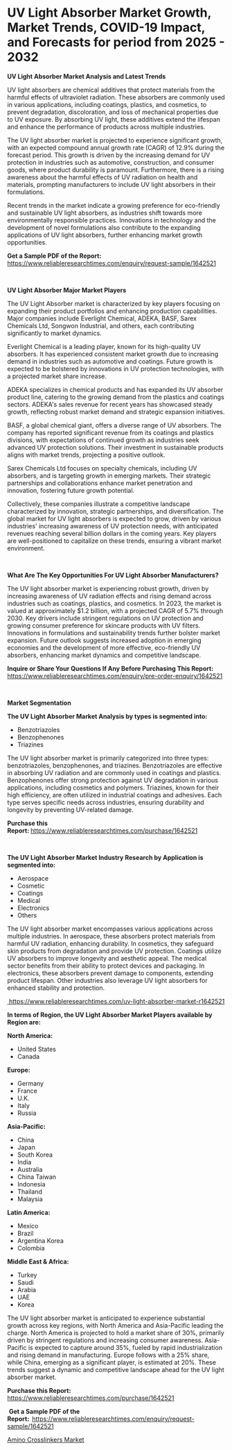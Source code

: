 <p><h1>UV Light Absorber Market Growth, Market Trends, COVID-19 Impact, and Forecasts for period from 2025 - 2032</h1></p><p><strong>UV Light Absorber Market Analysis and Latest Trends</strong></p>
<p><p>UV light absorbers are chemical additives that protect materials from the harmful effects of ultraviolet radiation. These absorbers are commonly used in various applications, including coatings, plastics, and cosmetics, to prevent degradation, discoloration, and loss of mechanical properties due to UV exposure. By absorbing UV light, these additives extend the lifespan and enhance the performance of products across multiple industries.</p><p>The UV light absorber market is projected to experience significant growth, with an expected compound annual growth rate (CAGR) of 12.9% during the forecast period. This growth is driven by the increasing demand for UV protection in industries such as automotive, construction, and consumer goods, where product durability is paramount. Furthermore, there is a rising awareness about the harmful effects of UV radiation on health and materials, prompting manufacturers to include UV light absorbers in their formulations.</p><p>Recent trends in the market indicate a growing preference for eco-friendly and sustainable UV light absorbers, as industries shift towards more environmentally responsible practices. Innovations in technology and the development of novel formulations also contribute to the expanding applications of UV light absorbers, further enhancing market growth opportunities.</p></p>
<p><strong>Get a Sample PDF of the Report:&nbsp;</strong> <a href="https://www.reliableresearchtimes.com/enquiry/request-sample/1642521?utm_campaign=3252&utm_medium=2&utm_source=Github&utm_content=ia&utm_term=02042025&utm_id=uv-light-absorber">https://www.reliableresearchtimes.com/enquiry/request-sample/1642521</a></p>
<p>&nbsp;</p>
<p><strong>UV Light Absorber Major Market Players</strong></p>
<p><p>The UV Light Absorber market is characterized by key players focusing on expanding their product portfolios and enhancing production capabilities. Major companies include Everlight Chemical, ADEKA, BASF, Sarex Chemicals Ltd, Songwon Industrial, and others, each contributing significantly to market dynamics.</p><p>Everlight Chemical is a leading player, known for its high-quality UV absorbers. It has experienced consistent market growth due to increasing demand in industries such as automotive and coatings. Future growth is expected to be bolstered by innovations in UV protection technologies, with a projected market share increase.</p><p>ADEKA specializes in chemical products and has expanded its UV absorber product line, catering to the growing demand from the plastics and coatings sectors. ADEKA's sales revenue for recent years has showcased steady growth, reflecting robust market demand and strategic expansion initiatives.</p><p>BASF, a global chemical giant, offers a diverse range of UV absorbers. The company has reported significant revenue from its coatings and plastics divisions, with expectations of continued growth as industries seek advanced UV protection solutions. Their investment in sustainable products aligns with market trends, projecting a positive outlook.</p><p>Sarex Chemicals Ltd focuses on specialty chemicals, including UV absorbers, and is targeting growth in emerging markets. Their strategic partnerships and collaborations enhance market penetration and innovation, fostering future growth potential.</p><p>Collectively, these companies illustrate a competitive landscape characterized by innovation, strategic partnerships, and diversification. The global market for UV light absorbers is expected to grow, driven by various industries' increasing awareness of UV protection needs, with anticipated revenues reaching several billion dollars in the coming years. Key players are well-positioned to capitalize on these trends, ensuring a vibrant market environment.</p></p>
<p>&nbsp;</p>
<p><strong>What Are The Key Opportunities For UV Light Absorber Manufacturers?</strong></p>
<p><p>The UV light absorber market is experiencing robust growth, driven by increasing awareness of UV radiation effects and rising demand across industries such as coatings, plastics, and cosmetics. In 2023, the market is valued at approximately $1.2 billion, with a projected CAGR of 5.7% through 2030. Key drivers include stringent regulations on UV protection and growing consumer preference for skincare products with UV filters. Innovations in formulations and sustainability trends further bolster market expansion. Future outlook suggests increased adoption in emerging economies and the development of more effective, eco-friendly UV absorbers, enhancing market dynamics and competitive landscape.</p></p>
<p><strong>Inquire or Share Your Questions If Any Before Purchasing This Report:</strong> <a href="https://www.reliableresearchtimes.com/enquiry/pre-order-enquiry/1642521?utm_campaign=3252&utm_medium=2&utm_source=Github&utm_content=ia&utm_term=02042025&utm_id=uv-light-absorber">https://www.reliableresearchtimes.com/enquiry/pre-order-enquiry/1642521</a></p>
<p>&nbsp;</p>
<p><strong>Market Segmentation</strong></p>
<p><strong>The UV Light Absorber Market Analysis by types is segmented into:</strong></p>
<p><ul><li>Benzotriazoles</li><li>Benzophenones</li><li>Triazines</li></ul></p>
<p><p>The UV light absorber market is primarily categorized into three types: benzotriazoles, benzophenones, and triazines. Benzotriazoles are effective in absorbing UV radiation and are commonly used in coatings and plastics. Benzophenones offer strong protection against UV degradation in various applications, including cosmetics and polymers. Triazines, known for their high efficiency, are often utilized in industrial coatings and adhesives. Each type serves specific needs across industries, ensuring durability and longevity by preventing UV-related damage.</p></p>
<p><strong>Purchase this Report:&nbsp;</strong><a href="https://www.reliableresearchtimes.com/purchase/1642521?utm_campaign=3252&utm_medium=2&utm_source=Github&utm_content=ia&utm_term=02042025&utm_id=uv-light-absorber">https://www.reliableresearchtimes.com/purchase/1642521</a></p>
<p>&nbsp;</p>
<p><strong>The UV Light Absorber Market Industry Research by Application is segmented into:</strong></p>
<p><ul><li>Aerospace</li><li>Cosmetic</li><li>Coatings</li><li>Medical</li><li>Electronics</li><li>Others</li></ul></p>
<p><p>The UV light absorber market encompasses various applications across multiple industries. In aerospace, these absorbers protect materials from harmful UV radiation, enhancing durability. In cosmetics, they safeguard skin products from degradation and provide UV protection. Coatings utilize UV absorbers to improve longevity and aesthetic appeal. The medical sector benefits from their ability to protect devices and packaging. In electronics, these absorbers prevent damage to components, extending product lifespan. Other industries also leverage UV light absorbers for enhanced stability and protection.</p></p>
<p><a href="https://www.reliableresearchtimes.com/uv-light-absorber-market-r1642521?utm_campaign=3252&utm_medium=2&utm_source=Github&utm_content=ia&utm_term=02042025&utm_id=uv-light-absorber">&nbsp;https://www.reliableresearchtimes.com/uv-light-absorber-market-r1642521</a></p>
<p><strong>In terms of Region, the UV Light Absorber Market Players available by Region are:</strong></p>
<p>
    <p> <strong> North America: </strong>
        <ul>
            <li>United States</li>
            <li>Canada</li>
        </ul>
        </p> 
    <p> <strong> Europe: </strong>
        <ul>
            <li>Germany</li>
            <li>France</li>
            <li>U.K.</li>
            <li>Italy</li>
            <li>Russia</li>
        </ul>
        </p> 
    <p> <strong> Asia-Pacific: </strong>
        <ul>
            <li>China</li>
            <li>Japan</li>
            <li>South Korea</li>
            <li>India</li>
            <li>Australia</li>
            <li>China Taiwan</li>
            <li>Indonesia</li>
            <li>Thailand</li>
            <li>Malaysia</li>
        </ul>
        </p> 
    <p> <strong> Latin America: </strong>
        <ul>
            <li>Mexico</li>
            <li>Brazil</li>
            <li>Argentina Korea</li>
            <li>Colombia</li>
        </ul>
        </p> 
    <p> <strong> Middle East & Africa: </strong>
        <ul>
            <li>Turkey</li>
            <li>Saudi</li>
            <li>Arabia</li>
            <li>UAE</li>
            <li>Korea</li>
        </ul>
    </p>
    </p>
<p><p>The UV light absorber market is anticipated to experience substantial growth across key regions, with North America and Asia-Pacific leading the charge. North America is projected to hold a market share of 30%, primarily driven by stringent regulations and increasing consumer awareness. Asia-Pacific is expected to capture around 35%, fueled by rapid industrialization and rising demand in manufacturing. Europe follows with a 25% share, while China, emerging as a significant player, is estimated at 20%. These trends suggest a dynamic and competitive landscape ahead for the UV light absorber market.</p></p>
<p><strong>Purchase this Report: </strong><a href="https://www.reliableresearchtimes.com/purchase/1642521?utm_campaign=3252&utm_medium=2&utm_source=Github&utm_content=ia&utm_term=02042025&utm_id=uv-light-absorber">https://www.reliableresearchtimes.com/purchase/1642521</a></p>
<p>&nbsp;<strong>Get a Sample PDF of the Report:&nbsp;&nbsp;</strong><a href="https://www.reliableresearchtimes.com/enquiry/request-sample/1642521?utm_campaign=3252&utm_medium=2&utm_source=Github&utm_content=ia&utm_term=02042025&utm_id=uv-light-absorber">https://www.reliableresearchtimes.com/enquiry/request-sample/1642521</a></p>
<p><strong></strong></p>
<p><p><a href="https://github.com/ugurgyuri/Market-Research-Report-List-1/blob/main/amino-crosslinkers-market.md?utm_campaign=3252&utm_medium=2&utm_source=Github&utm_content=ia&utm_term=02042025&utm_id=uv-light-absorber">Amino Crosslinkers Market</a></p></p>